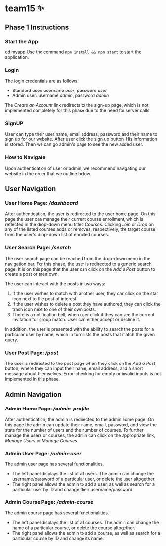 
# team15 :sparkles:

## Phase 1 Instructions

### Start the App

cd myapp
Use the command `npm install && npm start` to start the application.

### Login

The login credentials are as follows:

- Standard user: username *user*, password *user*
- Admin user: username *admin*, password *admin*

The *Create an Account* link redirects to the sign-up page, which is not implemented completely for this phase due to the need for server calls.

### SignUP
User can type their user name, email address, password,and their name to sign up for our website.
After user click the sign up button. His information is stored. Then we can go admin's page to see the new added user.

### How to Navigate

Upon authentication of user or admin, we recommend navigating our website in the order that we outline below.

## User Navigation

### User Home Page: */dashboard*

After authentication, the user is redirected to the user home page. On this page the user can manage their current course enrollment, which is reflected in the drop-down menu titled *Courses*. Clicking *Join* or *Drop* on any of the listed courses adds or removes, respectively, the target course from the user's drop-down list of enrolled courses.

### User Search Page: */search*

The user search page can be reached from the drop-down menu in the navigation bar. For this phase, the user is redirected to a generic search page. It is on this page that the user can click on the *Add a Post* button to create a post of their own.

The user can interact with the posts in two ways:
1. If the user wishes to match with another user, they can click on the star icon next to the post of interest.
2. If the user wishes to delete a post they have authored, they can click the trash icon next to one of their own posts. 
3. There is a notification bell, when user click it they can see the current invitation for group match. User can either accept or decline it.

In addition, the user is presented with the ability to search the posts for a particular user by name, which in turn lists the posts that match the given query.

### User Post Page: */post*

The user is redirected to the post page when they click on the *Add a Post* button,  where they can input their name, email address, and a short message about themselves. Error-checking for empty or invalid inputs is not implemented in this phase.

## Admin Navigation

### Admin Home Page: */admin-profile*

After authentication, the admin is redirected to the admin home page. On this page the admin can update their name, email, password, and view the stats for the number of users and the number of courses. To further manage the users or courses, the admin can click on the appropriate link, *Manage Users* or *Manage Courses*.

### Admin User Page: */admin-user*

The admin user page has several functionalities.

- The left panel displays the list of all users. The admin can change the username/password of a particular user, or delete the user altogether.
- The right panel allows the admin to add a user, as well as search for a particular user by ID and change their username/password. 

### Admin Course Page: */admin-course*

The admin course page has several functionalities.

- The left panel displays the list of all courses. The admin can change the name of a particular course, or delete the course altogether.
- The right panel allows the admin to add a course, as well as search for a particular course by ID and change its name.
